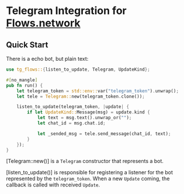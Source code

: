 # Telegram Integration for [Flows.network](https://test.flows.network)

## Quick Start

There is a echo bot, but plain text:

```rust
use tg_flows::{listen_to_update, Telegram, UpdateKind};

#[no_mangle]
pub fn run() {
    let telegram_token = std::env::var("telegram_token").unwrap();
    let tele = Telegram::new(telegram_token.clone());

    listen_to_update(telegram_token, |update| {
        if let UpdateKind::Message(msg) = update.kind {
            let text = msg.text().unwrap_or("");
            let chat_id = msg.chat.id;

            let _sended_msg = tele.send_message(chat_id, text);
        }
    });
}
```

[Telegram::new()] is a `Telegram` constructor that represents a bot.

[listen_to_update()] is responsible for registering a listener for the bot
represented by the `telegram_token`. When a new `Update` coming, the callback
is called with received `Update`.
